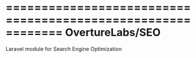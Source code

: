 ============================================================
OvertureLabs/SEO
============================================================

Laravel module for Search Engine Optimization
